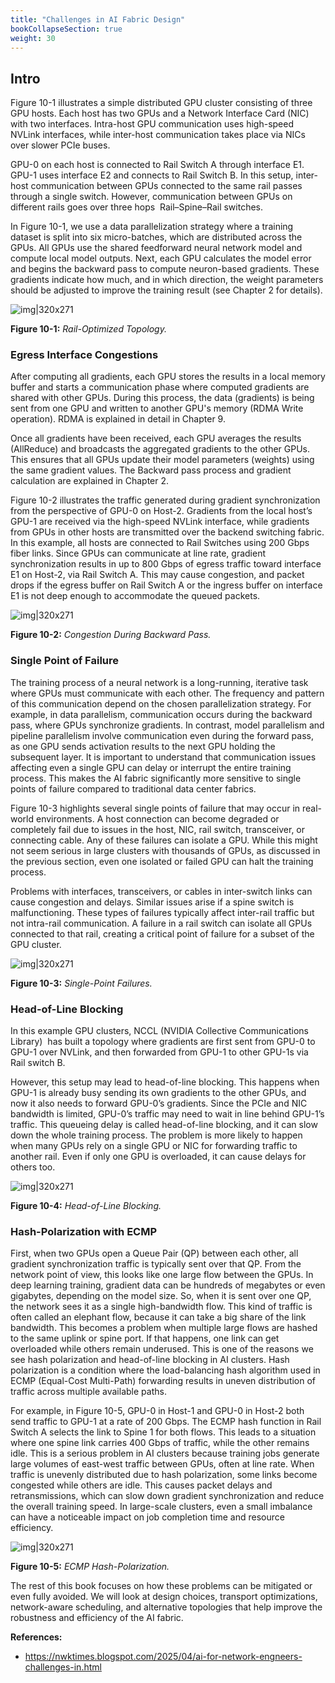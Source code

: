 ```yaml
---
title: "Challenges in AI Fabric Design"
bookCollapseSection: true
weight: 30
---
```


## Intro
Figure 10-1 illustrates a simple distributed GPU cluster consisting of three GPU hosts. Each host has two GPUs and a Network Interface Card (NIC) with two interfaces. Intra-host GPU communication uses high-speed NVLink interfaces, while inter-host communication takes place via NICs over slower PCIe buses.

GPU-0 on each host is connected to Rail Switch A through interface E1. GPU-1 uses interface E2 and connects to Rail Switch B. In this setup, inter-host communication between GPUs connected to the same rail passes through a single switch. However, communication between GPUs on different rails goes over three hops  Rail–Spine–Rail switches.

In Figure 10-1, we use a data parallelization strategy where a training dataset is split into six micro-batches, which are distributed across the GPUs. All GPUs use the shared feedforward neural network model and compute local model outputs. Next, each GPU calculates the model error and begins the backward pass to compute neuron-based gradients. These gradients indicate how much, and in which direction, the weight parameters should be adjusted to improve the training result (see Chapter 2 for details).

![img|320x271](https://prasenjitmanna.com/tech-book/diagrams/ai-ml-dc/challenges-in-ai-fabric/image10-1.png)

**Figure 10-1:** _Rail-Optimized Topology._

### Egress Interface Congestions

After computing all gradients, each GPU stores the results in a local memory buffer and starts a communication phase where computed gradients are shared with other GPUs. During this process, the data (gradients) is being sent from one GPU and written to another GPU's memory (RDMA Write operation). RDMA is explained in detail in Chapter 9.

Once all gradients have been received, each GPU averages the results (AllReduce) and broadcasts the aggregated gradients to the other GPUs. This ensures that all GPUs update their model parameters (weights) using the same gradient values. The Backward pass process and gradient calculation are explained in Chapter 2.

Figure 10-2 illustrates the traffic generated during gradient synchronization from the perspective of GPU-0 on Host-2. Gradients from the local host’s GPU-1 are received via the high-speed NVLink interface, while gradients from GPUs in other hosts are transmitted over the backend switching fabric. In this example, all hosts are connected to Rail Switches using 200 Gbps fiber links. Since GPUs can communicate at line rate, gradient synchronization results in up to 800 Gbps of egress traffic toward interface E1 on Host-2, via Rail Switch A. This may cause congestion, and packet drops if the egress buffer on Rail Switch A or the ingress buffer on interface E1 is not deep enough to accommodate the queued packets.

![img|320x271](https://prasenjitmanna.com/tech-book/diagrams/ai-ml-dc/challenges-in-ai-fabric/image10-2.png)

**Figure 10-2:** _Congestion During Backward Pass._

### Single Point of Failure

The training process of a neural network is a long-running, iterative task where GPUs must communicate with each other. The frequency and pattern of this communication depend on the chosen parallelization strategy. For example, in data parallelism, communication occurs during the backward pass, where GPUs synchronize gradients. In contrast, model parallelism and pipeline parallelism involve communication even during the forward pass, as one GPU sends activation results to the next GPU holding the subsequent layer. It is important to understand that communication issues affecting even a single GPU can delay or interrupt the entire training process. This makes the AI fabric significantly more sensitive to single points of failure compared to traditional data center fabrics.

Figure 10-3 highlights several single points of failure that may occur in real-world environments. A host connection can become degraded or completely fail due to issues in the host, NIC, rail switch, transceiver, or connecting cable. Any of these failures can isolate a GPU. While this might not seem serious in large clusters with thousands of GPUs, as discussed in the previous section, even one isolated or failed GPU can halt the training process.

Problems with interfaces, transceivers, or cables in inter-switch links can cause congestion and delays. Similar issues arise if a spine switch is malfunctioning. These types of failures typically affect inter-rail traffic but not intra-rail communication. A failure in a rail switch can isolate all GPUs connected to that rail, creating a critical point of failure for a subset of the GPU cluster.

![img|320x271](https://prasenjitmanna.com/tech-book/diagrams/ai-ml-dc/challenges-in-ai-fabric/image10-3.png)

**Figure 10-3:** _Single-Point Failures._

### Head-of-Line Blocking 

In this example GPU clusters, NCCL (NVIDIA Collective Communications Library)  has built a topology where gradients are first sent from GPU-0 to GPU-1 over NVLink, and then forwarded from GPU-1 to other GPU-1s via Rail switch B.

However, this setup may lead to head-of-line blocking. This happens when GPU-1 is already busy sending its own gradients to the other GPUs, and now it also needs to forward GPU-0’s gradients. Since the PCIe and NIC bandwidth is limited, GPU-0’s traffic may need to wait in line behind GPU-1’s traffic. This queueing delay is called head-of-line blocking, and it can slow down the whole training process. The problem is more likely to happen when many GPUs rely on a single GPU or NIC for forwarding traffic to another rail. Even if only one GPU is overloaded, it can cause delays for others too.

![img|320x271](https://prasenjitmanna.com/tech-book/diagrams/ai-ml-dc/challenges-in-ai-fabric/image10-4.png)

**Figure 10-4:** _Head-of-Line Blocking._

### Hash-Polarization with ECMP

First, when two GPUs open a Queue Pair (QP) between each other, all gradient synchronization traffic is typically sent over that QP. From the network point of view, this looks like one large flow between the GPUs. In deep learning training, gradient data can be hundreds of megabytes or even gigabytes, depending on the model size. So, when it is sent over one QP, the network sees it as a single high-bandwidth flow. This kind of traffic is often called an elephant flow, because it can take a big share of the link bandwidth. This becomes a problem when multiple large flows are hashed to the same uplink or spine port. If that happens, one link can get overloaded while others remain underused. This is one of the reasons we see hash polarization and head-of-line blocking in AI clusters. Hash polarization is a condition where the load-balancing hash algorithm used in ECMP (Equal-Cost Multi-Path) forwarding results in uneven distribution of traffic across multiple available paths.

For example, in Figure 10-5, GPU-0 in Host-1 and GPU-0 in Host-2 both send traffic to GPU-1 at a rate of 200 Gbps. The ECMP hash function in Rail Switch A selects the link to Spine 1 for both flows. This leads to a situation where one spine link carries 400 Gbps of traffic, while the other remains idle. This is a serious problem in AI clusters because training jobs generate large volumes of east-west traffic between GPUs, often at line rate. When traffic is unevenly distributed due to hash polarization, some links become congested while others are idle. This causes packet delays and retransmissions, which can slow down gradient synchronization and reduce the overall training speed. In large-scale clusters, even a small imbalance can have a noticeable impact on job completion time and resource efficiency.

![img|320x271](https://prasenjitmanna.com/tech-book/diagrams/ai-ml-dc/challenges-in-ai-fabric/image10-5.png)

**Figure 10-5:** _ECMP Hash-Polarization._

The rest of this book focuses on how these problems can be mitigated or even fully avoided. We will look at design choices, transport optimizations, network-aware scheduling, and alternative topologies that help improve the robustness and efficiency of the AI fabric.

**References:**
* https://nwktimes.blogspot.com/2025/04/ai-for-network-engneers-challenges-in.html
